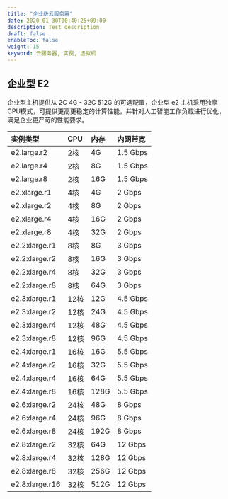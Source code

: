 ```yaml
---
title: "企业级云服务器"
date: 2020-01-30T00:40:25+09:00
description: Test description
draft: false
enableToc: false
weight: 15
keyword: 云服务器, 实例, 虚拟机
---
```


## 企业型 E2 

企业型主机提供从 2C 4G - 32C 512G 的可选配置，企业型 e2 主机采用独享 CPU模式，可提供更高更稳定的计算性能，并针对人工智能工作负载进行优化，满足企业更严苛的性能要求。

| 实例类型       | CPU  | 内存 | 内网带宽 |
| :------------- | :--- | :--- | :------- |
| e2.large.r2    | 2核  | 4G   | 1.5 Gbps |
| e2.large.r4    | 2核  | 8G   | 1.5 Gbps |
| e2.large.r8    | 2核  | 16G  | 1.5 Gbps |
| e2.xlarge.r1   | 4核  | 4G   | 2 Gbps   |
| e2.xlarge.r2   | 4核  | 8G   | 2 Gbps   |
| e2.xlarge.r4   | 4核  | 16G  | 2 Gbps   |
| e2.xlarge.r8   | 4核  | 32G  | 2 Gbps   |
| e2.2xlarge.r1  | 8核  | 8G   | 3 Gbps   |
| e2.2xlarge.r2  | 8核  | 16G  | 3 Gbps   |
| e2.2xlarge.r4  | 8核  | 32G  | 3 Gbps   |
| e2.2xlarge.r8  | 8核  | 64G  | 3 Gbps   |
| e2.3xlarge.r1  | 12核 | 12G  | 4.5 Gbps |
| e2.3xlarge.r2  | 12核 | 24G  | 4.5 Gbps |
| e2.3xlarge.r4  | 12核 | 48G  | 4.5 Gbps |
| e2.3xlarge.r8  | 12核 | 96G  | 4.5 Gbps |
| e2.4xlarge.r1  | 16核 | 16G  | 5.5 Gbps |
| e2.4xlarge.r2  | 16核 | 32G  | 5.5 Gbps |
| e2.4xlarge.r4  | 16核 | 64G  | 5.5 Gbps |
| e2.4xlarge.r8  | 16核 | 128G | 5.5 Gbps |
| e2.6xlarge.r2  | 24核 | 48G  | 8 Gbps   |
| e2.6xlarge.r4  | 24核 | 96G  | 8 Gbps   |
| e2.6xlarge.r8  | 24核 | 192G | 8 Gbps   |
| e2.8xlarge.r2  | 32核 | 64G  | 12 Gbps  |
| e2.8xlarge.r4  | 32核 | 128G | 12 Gbps  |
| e2.8xlarge.r8  | 32核 | 256G | 12 Gbps  |
| e2.8xlarge.r16 | 32核 | 512G | 12 Gbps  |

## 
